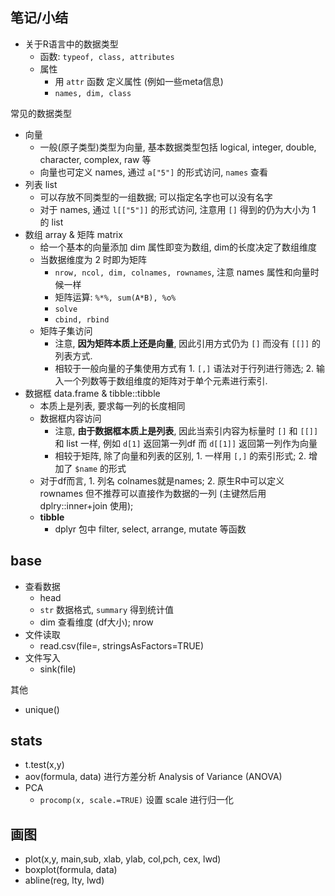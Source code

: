 ## 笔记/小结

- 关于R语言中的数据类型
  - 函数: `typeof, class, attributes`
  - 属性
    - 用 `attr` 函数 定义属性 (例如一些meta信息)
    - `names, dim, class`

常见的数据类型

- 向量
  - 一般(原子类型)类型为向量, 基本数据类型包括 logical, integer, double, character, complex, raw 等
  - 向量也可定义 names, 通过 `a["5"]` 的形式访问, `names` 查看
- 列表 list
  - 可以存放不同类型的一组数据; 可以指定名字也可以没有名字
  - 对于 names, 通过 `l[["5"]]` 的形式访问, 注意用 `[]` 得到的仍为大小为 1 的 list
- 数组 array & 矩阵 matrix
  - 给一个基本的向量添加 dim 属性即变为数组, dim的长度决定了数组维度
  - 当数据维度为 2 时即为矩阵
    - `nrow, ncol, dim, colnames, rownames`, 注意 names 属性和向量时候一样
    - 矩阵运算: `%*%, sum(A*B), %o%`
    - `solve` 
    - `cbind, rbind`
  - 矩阵子集访问
    - 注意, **因为矩阵本质上还是向量**, 因此引用方式仍为 `[]` 而没有 `[[]]` 的列表方式.
    - 相较于一般向量的子集使用方式有 1. `[,]` 语法对于行列进行筛选; 2. 输入一个列数等于数组维度的矩阵对于单个元素进行索引.
- 数据框 data.frame & tibble::tibble
  - 本质上是列表, 要求每一列的长度相同
  - 数据框内容访问
    - 注意, **由于数据框本质上是列表**, 因此当索引内容为标量时 `[]` 和 `[[]]` 和 list 一样, 例如 `d[1]` 返回第一列df 而 `d[[1]]` 返回第一列作为向量
    - 相较于矩阵, 除了向量和列表的区别, 1. 一样用 `[,]` 的索引形式; 2. 增加了 `$name` 的形式
  - 对于df而言, 1. 列名 colnames就是names; 2. 原生R中可以定义 rownames 但不推荐可以直接作为数据的一列 (主键然后用 dplry::inner+join 使用);
  - **tibble**
    - dplyr 包中 filter, select, arrange, mutate 等函数

## base

- 查看数据
    - head
    - `str` 数据格式, `summary` 得到统计值
    - dim 查看维度 (df大小); nrow
- 文件读取
    - read.csv(file=, stringsAsFactors=TRUE)
- 文件写入
    - sink(file)

其他

- unique()

## stats

- t.test(x,y)
- aov(formula, data) 进行方差分析 Analysis of Variance (ANOVA)
- PCA
    - `procomp(x, scale.=TRUE)` 设置 scale 进行归一化

## 画图

- plot(x,y, main,sub, xlab, ylab, col,pch, cex, lwd)
- boxplot(formula, data)
- abline(reg, lty, lwd)

